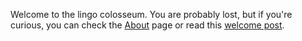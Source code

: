 Welcome to the lingo colosseum. You are probably lost, but if you're curious, you can check the [About](/about) page or read this [welcome post](/2020-06-20-welcome).

